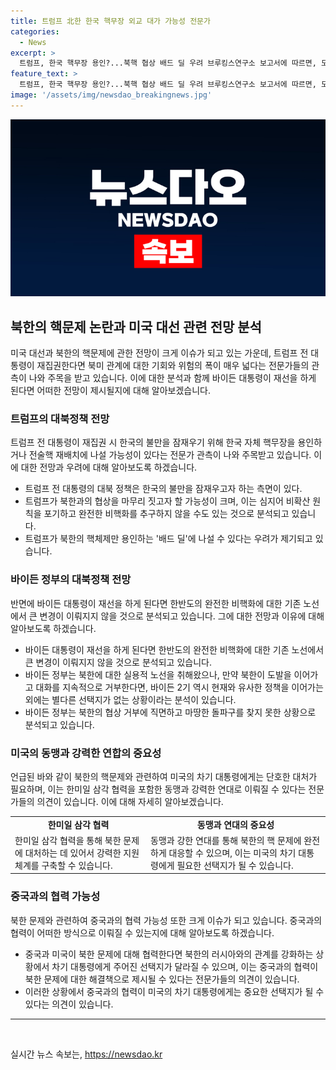 ```yaml
---
title: 트럼프 北한 한국 핵무장 외교 대가 가능성 전문가
categories:
  - News
excerpt: >
  트럼프, 한국 핵무장 용인?...북핵 협상 배드 딜 우려 브루킹스연구소 보고서에 따르면, 도널드 트럼프 전 대통령의 재집권 시 한국의 불만을 잠재우기 위해 한국의 핵무장을 용인하거나 전술핵 재배치에 나설 가능성이 있다고 전문가들이 우려하고 있다. 또한, 트럼프의 북한과의 직접 외교에 나서기 위해 한국과의 동맹을 희생할 우려도 제기되고 있다. 바이든 정부의 경우, 북한과의 협상 거부에 직면해 뚜렷한 선택지가 없는 상황으로 분석되고 있으며, 북러 밀착으로 불안정성 커지는 한반도 문제에 대해 중국과의 협력 가능성이 확대됐다고 지적되고 있다.
feature_text: >
  트럼프, 한국 핵무장 용인?...북핵 협상 배드 딜 우려 브루킹스연구소 보고서에 따르면, 도널드 트럼프 전 대통령의 재집권 시 한국의 불만을 잠재우기 위해 한국의 핵무장을 용인하거나 전술핵 재배치에 나설 가능성이 있다고 전문가들이 우려하고 있다. 또한, 트럼프의 북한과의 직접 외교에 나서기 위해 한국과의 동맹을 희생할 우려도 제기되고 있다. 바이든 정부의 경우, 북한과의 협상 거부에 직면해 뚜렷한 선택지가 없는 상황으로 분석되고 있으며, 북러 밀착으로 불안정성 커지는 한반도 문제에 대해 중국과의 협력 가능성이 확대됐다고 지적되고 있다.
image: '/assets/img/newsdao_breakingnews.jpg'
---
```


<p><img src="/assets/img/newsdao_breakingnews.jpg" alt="ontimetimes 속보" /></p>

<h2 data-ke-size="size26">북한의 핵문제 논란과 미국 대선 관련 전망 분석</h2>

<p data-ke-size="size16">미국 대선과 북한의 핵문제에 관한 전망이 크게 이슈가 되고 있는 가운데, 트럼프 전 대통령이 재집권한다면 북미 관계에 대한 기회와 위험의 폭이 매우 넓다는 전문가들의 관측이 나와 주목을 받고 있습니다. 이에 대한 분석과 함께 바이든 대통령이 재선을 하게 된다면 어떠한 전망이 제시될지에 대해 알아보겠습니다.</p>

<h3 data-ke-size="size24">트럼프의 대북정책 전망</h3>

<p data-ke-size="size16">트럼프 전 대통령이 재집권 시 한국의 불만을 잠재우기 위해 한국 자체 핵무장을 용인하거나 전술핵 재배치에 나설 가능성이 있다는 전문가 관측이 나와 주목받고 있습니다. 이에 대한 전망과 우려에 대해 알아보도록 하겠습니다.</p>

<ul>
  <li>트럼프 전 대통령의 대북 정책은 한국의 불만을 잠재우고자 하는 측면이 있다.</li>
  <li>트럼프가 북한과의 협상을 마무리 짓고자 할 가능성이 크며, 이는 심지어 비확산 원칙을 포기하고 완전한 비핵화를 추구하지 않을 수도 있는 것으로 분석되고 있습니다.</li>
  <li>트럼프가 북한의 핵체제만 용인하는 '배드 딜'에 나설 수 있다는 우려가 제기되고 있습니다.</li>
</ul>

<h3 data-ke-size="size24">바이든 정부의 대북정책 전망</h3>

<p data-ke-size="size16">반면에 바이든 대통령이 재선을 하게 된다면 한반도의 완전한 비핵화에 대한 기존 노선에서 큰 변경이 이뤄지지 않을 것으로 분석되고 있습니다. 그에 대한 전망과 이유에 대해 알아보도록 하겠습니다.</p>

<ul>
  <li>바이든 대통령이 재선을 하게 된다면 한반도의 완전한 비핵화에 대한 기존 노선에서 큰 변경이 이뤄지지 않을 것으로 분석되고 있습니다.</li>
  <li>바이든 정부는 북한에 대한 실용적 노선을 취해왔으나, 만약 북한이 도발을 이어가고 대화를 지속적으로 거부한다면, 바이든 2기 역시 현재와 유사한 정책을 이어가는 외에는 별다른 선택지가 없는 상황이라는 분석이 있습니다.</li>
  <li>바이든 정부는 북한의 협상 거부에 직면하고 마땅한 돌파구를 찾지 못한 상황으로 분석되고 있습니다.</li>
</ul>

<h3 data-ke-size="size24">미국의 동맹과 강력한 연합의 중요성</h3>

<p data-ke-size="size16">언급된 바와 같이 북한의 핵문제와 관련하여 미국의 차기 대통령에게는 단호한 대처가 필요하며, 이는 한미일 삼각 협력을 포함한 동맹과 강력한 연대로 이뤄질 수 있다는 전문가들의 의견이 있습니다. 이에 대해 자세히 알아보겠습니다.</p>

<table>
  <tr>
    <td style="text-align: center; height: 17px;"><b>한미일 삼각 협력</b></td>
    <td style="text-align: center; height: 17px;"><b>동맹과 연대의 중요성</b></td>
  </tr>
  <tr>
    <td style="text-align: left;">한미일 삼각 협력을 통해 북한 문제에 대처하는 데 있어서 강력한 지원 체계를 구축할 수 있습니다.</td>
    <td style="text-align: left;">동맹과 강한 연대를 통해 북한의 핵 문제에 완전하게 대응할 수 있으며, 이는 미국의 차기 대통령에게 필요한 선택지가 될 수 있습니다.</td>
  </tr>
</table>

<h3 data-ke-size="size24">중국과의 협력 가능성</h3>

<p data-ke-size="size16">북한 문제와 관련하여 중국과의 협력 가능성 또한 크게 이슈가 되고 있습니다. 중국과의 협력이 어떠한 방식으로 이뤄질 수 있는지에 대해 알아보도록 하겠습니다.</p>

<ul>
  <li>중국과 미국이 북한 문제에 대해 협력한다면 북한의 러시아와의 관계를 강화하는 상황에서 차기 대통령에게 주어진 선택지가 달라질 수 있으며, 이는 중국과의 협력이 북한 문제에 대한 해결책으로 제시될 수 있다는 전문가들의 의견이 있습니다.</li>
  <li>이러한 상황에서 중국과의 협력이 미국의 차기 대통령에게는 중요한 선택지가 될 수 있다는 의견이 있습니다.</li>
</ul>

<hr>

<p data-ke-size="size16">&nbsp;</p>
실시간 뉴스 속보는, <a href="https://newsdao.kr" rel="dofollow">https://newsdao.kr</a>


